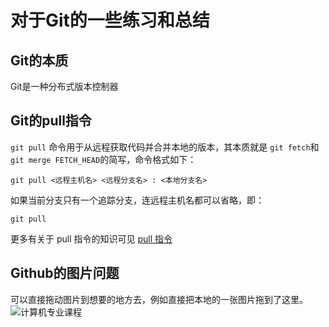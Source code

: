 # 对于Git的一些练习和总结

## Git的本质

Git是一种分布式版本控制器	

## Git的pull指令

```git pull``` 命令用于从远程获取代码并合并本地的版本，其本质就是 ```git fetch```和 ```git merge FETCH_HEAD```的简写，命令格式如下：

```
git pull <远程主机名> <远程分支名> : <本地分支名>
```

如果当前分支只有一个追踪分支，连远程主机名都可以省略，即：

```
git pull
```

更多有关于 pull 指令的知识可见 [pull 指令](https://www.yiibai.com/git/git_pull.html)




## Github的图片问题
可以直接拖动图片到想要的地方去，例如直接把本地的一张图片拖到了这里。![计算机专业课程](https://user-images.githubusercontent.com/82944876/116048451-c46a9280-a6a7-11eb-9244-895b51cc0807.png)



